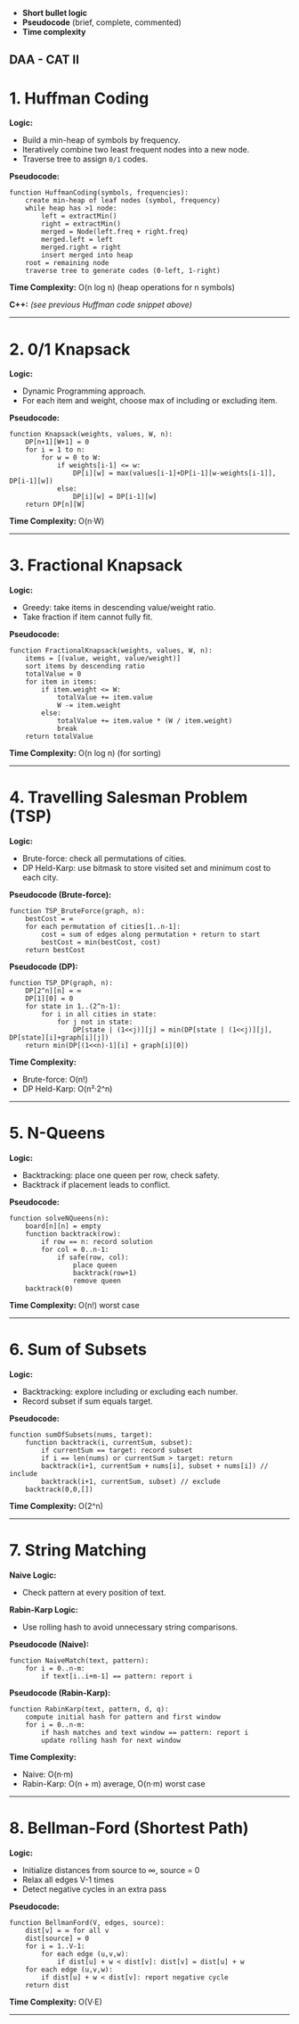 

* **Short bullet logic**
* **Pseudocode** (brief, complete, commented)
* **Time complexity**

DAA - CAT II
---

# **1. Huffman Coding**

**Logic:**

* Build a min-heap of symbols by frequency.
* Iteratively combine two least frequent nodes into a new node.
* Traverse tree to assign `0/1` codes.

**Pseudocode:**

```
function HuffmanCoding(symbols, frequencies):
    create min-heap of leaf nodes (symbol, frequency)
    while heap has >1 node:
        left = extractMin()
        right = extractMin()
        merged = Node(left.freq + right.freq)
        merged.left = left
        merged.right = right
        insert merged into heap
    root = remaining node
    traverse tree to generate codes (0-left, 1-right)
```

**Time Complexity:** O(n log n) (heap operations for n symbols)

**C++:** *(see previous Huffman code snippet above)*

---

# **2. 0/1 Knapsack**

**Logic:**

* Dynamic Programming approach.
* For each item and weight, choose max of including or excluding item.

**Pseudocode:**

```
function Knapsack(weights, values, W, n):
    DP[n+1][W+1] = 0
    for i = 1 to n:
        for w = 0 to W:
            if weights[i-1] <= w:
                DP[i][w] = max(values[i-1]+DP[i-1][w-weights[i-1]], DP[i-1][w])
            else:
                DP[i][w] = DP[i-1][w]
    return DP[n][W]
```

**Time Complexity:** O(n·W)

---

# **3. Fractional Knapsack**

**Logic:**

* Greedy: take items in descending value/weight ratio.
* Take fraction if item cannot fully fit.

**Pseudocode:**

```
function FractionalKnapsack(weights, values, W, n):
    items = [(value, weight, value/weight)]
    sort items by descending ratio
    totalValue = 0
    for item in items:
        if item.weight <= W:
            totalValue += item.value
            W -= item.weight
        else:
            totalValue += item.value * (W / item.weight)
            break
    return totalValue
```

**Time Complexity:** O(n log n) (for sorting)

---

# **4. Travelling Salesman Problem (TSP)**

**Logic:**

* Brute-force: check all permutations of cities.
* DP Held-Karp: use bitmask to store visited set and minimum cost to each city.

**Pseudocode (Brute-force):**

```
function TSP_BruteForce(graph, n):
    bestCost = ∞
    for each permutation of cities[1..n-1]:
        cost = sum of edges along permutation + return to start
        bestCost = min(bestCost, cost)
    return bestCost
```

**Pseudocode (DP):**

```
function TSP_DP(graph, n):
    DP[2^n][n] = ∞
    DP[1][0] = 0
    for state in 1..(2^n-1):
        for i in all cities in state:
            for j not in state:
                DP[state | (1<<j)][j] = min(DP[state | (1<<j)][j], DP[state][i]+graph[i][j])
    return min(DP[(1<<n)-1][i] + graph[i][0])
```

**Time Complexity:**

* Brute-force: O(n!)
* DP Held-Karp: O(n²·2^n)

---

# **5. N-Queens**

**Logic:**

* Backtracking: place one queen per row, check safety.
* Backtrack if placement leads to conflict.

**Pseudocode:**

```
function solveNQueens(n):
    board[n][n] = empty
    function backtrack(row):
        if row == n: record solution
        for col = 0..n-1:
            if safe(row, col):
                place queen
                backtrack(row+1)
                remove queen
    backtrack(0)
```

**Time Complexity:** O(n!) worst case

---

# **6. Sum of Subsets**

**Logic:**

* Backtracking: explore including or excluding each number.
* Record subset if sum equals target.

**Pseudocode:**

```
function sumOfSubsets(nums, target):
    function backtrack(i, currentSum, subset):
        if currentSum == target: record subset
        if i == len(nums) or currentSum > target: return
        backtrack(i+1, currentSum + nums[i], subset + nums[i]) // include
        backtrack(i+1, currentSum, subset) // exclude
    backtrack(0,0,[])
```

**Time Complexity:** O(2^n)

---

# **7. String Matching**

**Naive Logic:**

* Check pattern at every position of text.

**Rabin-Karp Logic:**

* Use rolling hash to avoid unnecessary string comparisons.

**Pseudocode (Naive):**

```
function NaiveMatch(text, pattern):
    for i = 0..n-m:
        if text[i..i+m-1] == pattern: report i
```

**Pseudocode (Rabin-Karp):**

```
function RabinKarp(text, pattern, d, q):
    compute initial hash for pattern and first window
    for i = 0..n-m:
        if hash matches and text window == pattern: report i
        update rolling hash for next window
```

**Time Complexity:**

* Naive: O(n·m)
* Rabin-Karp: O(n + m) average, O(n·m) worst case

---

# **8. Bellman-Ford (Shortest Path)**

**Logic:**

* Initialize distances from source to ∞, source = 0
* Relax all edges V-1 times
* Detect negative cycles in an extra pass

**Pseudocode:**

```
function BellmanFord(V, edges, source):
    dist[v] = ∞ for all v
    dist[source] = 0
    for i = 1..V-1:
        for each edge (u,v,w):
            if dist[u] + w < dist[v]: dist[v] = dist[u] + w
    for each edge (u,v,w):
        if dist[u] + w < dist[v]: report negative cycle
    return dist
```

**Time Complexity:** O(V·E)

---
